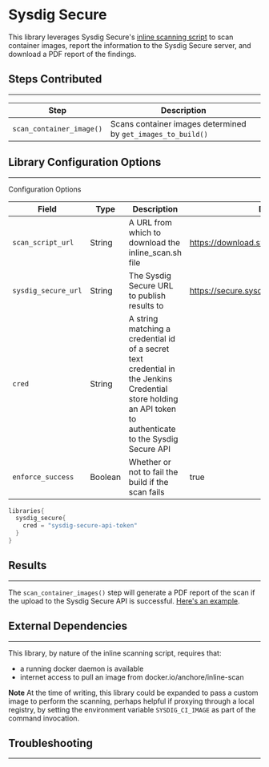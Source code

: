 # Sysdig Secure

This library leverages Sysdig Secure's [inline scanning script](https://github.com/sysdiglabs/secure-inline-scan) to scan container images,
report the information to the Sysdig Secure server, and download a PDF report of the findings.

## Steps Contributed
---

| Step | Description |
| ----------- | ----------- |
| `scan_container_image()` | Scans container images determined by `get_images_to_build()` |

## Library Configuration Options
---

Configuration Options

| Field | Type | Description | Default Value |
| ----------- | ----------- | ----------- | ----------- |
| `scan_script_url` | String | A URL from which to download the inline_scan.sh file | https://download.sysdig.com/stable/inline_scan.sh |
| `sysdig_secure_url`  | String | The Sysdig Secure URL to publish results to | https://secure.sysdig.com |
| `cred` | String | A string matching a credential id of a secret text credential in the Jenkins Credential store holding an API token to authenticate to the Sysdig Secure API ||
| `enforce_success` | Boolean  | Whether or not to fail the build if the scan fails | true |

```groovy
libraries{
  sysdig_secure{
    cred = "sysdig-secure-api-token"
  }
}
```

## Results
---

The `scan_container_images()` step will generate a PDF report of the scan if the upload to the Sysdig Secure API is successful.
[Here's an example](../assets/attachments/sysdig_secure/sysdig_secure_report.pdf).

## External Dependencies
---

This library, by nature of the inline scanning script, requires that:
* a running docker daemon is available 
* internet access to pull an image from docker.io/anchore/inline-scan

**Note** At the time of writing, this library could be expanded to pass a custom image to perform the scanning,
perhaps helpful if proxying through a local registry, by setting the environment variable `SYSDIG_CI_IMAGE` as part of the command invocation.

## Troubleshooting
---
